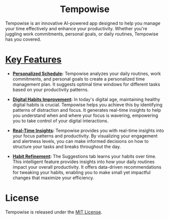 <div align='center'>

  # Tempowise

</div>

Tempowise is an innovative AI-powered app designed to help you manage your time effectively and enhance your productivity. Whether you're juggling work commitments, personal goals, or daily routines, Tempowise has you covered.

# [Key Features]()

- **[Personalized Schedule]():** Tempowise analyzes your daily routines, work commitments, and personal goals to create a personalized time management plan. It suggests optimal time windows for different tasks based on your productivity patterns.

- **[Digital Habits Improvement]():** In today's digital age, maintaining healthy digital habits is crucial. Tempowise helps you achieve this by identifying patterns of distraction and focus. It generates real-time insights to help you understand when and where your focus is wavering, empowering you to take control of your digital interactions.

- **[Real-Time Insights]():** Tempowise provides you with real-time insights into your focus patterns and productivity. By visualizing your engagement and alertness levels, you can make informed decisions on how to structure your tasks and breaks throughout the day.

- **[Habit Refinement]():** The Suggestions tab learns your habits over time. This intelligent feature provides insights into how your daily routines impact your overall productivity. It offers data-driven recommendations for tweaking your habits, enabling you to make small yet impactful changes that maximize your efficiency.

# License

Tempowise is released under the [MIT License](LICENSE).
